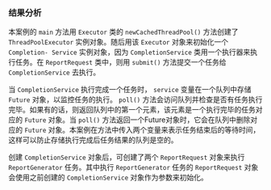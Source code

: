 ### 结果分析

本案例的 `main` 方法用 `Executor` 类的 `newCachedThreadPool()` 方法创建了 `ThreadPoolExecutor` 实例对象。随后用该 `Executor` 对象来初始化一个 `Completion- Service` 实例对象，因为 `CompletionService` 类用一个执行器来执行任务。在 `ReportRequest` 类中，则用 `submit()` 方法提交一个任务给 `CompletionService` 去执行。

当 `CompletionService` 执行完成一个任务时， `service` 变量在一个队列中存储 `Future` 对象，以监控任务的执行。 `poll()` 方法会访问队列并检查是否有任务执行完毕。如果有的话，则返回队列中的第一个元素，该元素是一个执行完毕的任务对应的 `Future` 对象。当 `poll()` 方法返回一个Future对象时，它会在队列中删除对应的 `Future` 对象。本案例在方法中传入两个变量来表示任务结束后的等待时间，这样可以防止存储执行完成后任务结果的队列是空的。

创建 `CompletionService` 对象后，可创建了两个 `ReportRequest` 对象来执行 `ReportGenerator` 任务。其中执行 `ReportGenerator` 任务的 `ReportRequest` 对象会使用之前创建的 `CompletionService` 对象作为参数来初始化。

